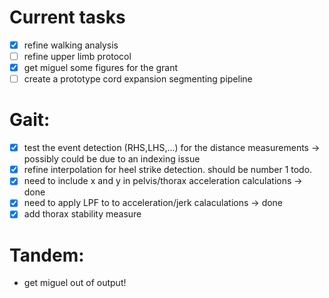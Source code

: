 # Current tasks
- [x] refine walking analysis
- [ ] refine upper limb protocol
- [x] get miguel some figures for the grant
- [ ] create a prototype cord expansion segmenting pipeline
# Gait:
- [x] test the event detection (RHS,LHS,...) for the distance measurements -> possibly could be due to an indexing issue
- [x] refine interpolation for heel strike detection. should be number 1 todo.
- [x] need to include x and y in pelvis/thorax acceleration calculations -> done
- [x] need to apply LPF to to acceleration/jerk calaculations -> done
- [x] add thorax stability measure
# Tandem:
- get miguel out of output!
